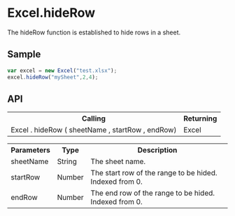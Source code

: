 <H1>Excel.hideRow</H1>

The hideRow function is established to hide rows in a sheet.

<h2>Sample</h2>

```javascript
var excel = new Excel("test.xlsx");
excel.hideRow("mySheet",2,4);
```

<h2>API</h2>

<table>
<tr><th>Calling</th><th>Returning</th></tr>
<tr><td>Excel . hideRow ( sheetName , startRow , endRow)</td><td>Excel</td></tr>
</table>


<table>
<tr><th>Parameters</th><th>Type</th><th>Description</th></tr>
<tr><td>sheetName</td><td>String</td><td>The sheet name.</td></tr>
<tr><td>startRow</td><td>Number</td><td>The start row of the range to be hided. Indexed from 0.</td></tr>
<tr><td>endRow</td><td>Number</td><td>The end row of the range to be hided. Indexed from 0.</td></tr>
</table>
